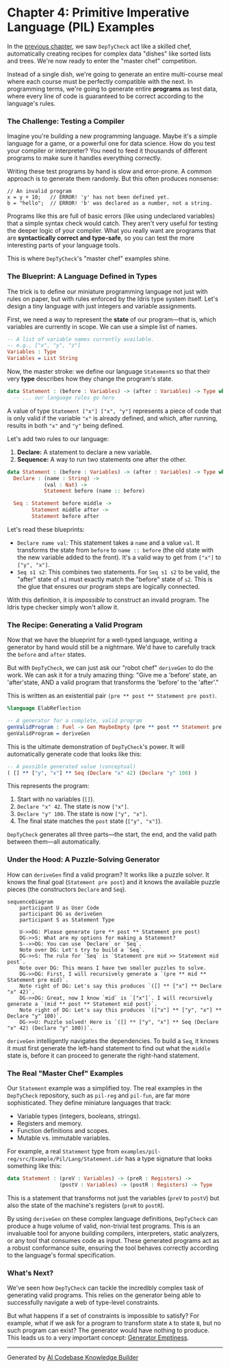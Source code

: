 # Chapter 4: Primitive Imperative Language (PIL) Examples

In the [previous chapter](03_example_data_structures_.md), we saw `DepTyCheck` act like a skilled chef, automatically creating recipes for complex data "dishes" like sorted lists and trees. We're now ready to enter the "master chef" competition.

Instead of a single dish, we're going to generate an entire multi-course meal where each course must be perfectly compatible with the next. In programming terms, we're going to generate entire **programs** as test data, where every line of code is guaranteed to be correct according to the language's rules.

### The Challenge: Testing a Compiler

Imagine you're building a new programming language. Maybe it's a simple language for a game, or a powerful one for data science. How do you test your compiler or interpreter? You need to feed it thousands of different programs to make sure it handles everything correctly.

Writing these test programs by hand is slow and error-prone. A common approach is to generate them randomly. But this often produces nonsense:

```
// An invalid program
x = y + 10;   // ERROR! 'y' has not been defined yet.
b = "hello";  // ERROR! 'b' was declared as a number, not a string.
```

Programs like this are full of basic errors (like using undeclared variables) that a simple syntax check would catch. They aren't very useful for testing the deeper logic of your compiler. What you really want are programs that are **syntactically correct and type-safe**, so you can test the more interesting parts of your language tools.

This is where `DepTyCheck`'s "master chef" examples shine.

### The Blueprint: A Language Defined in Types

The trick is to define our miniature programming language not just with rules on paper, but with rules enforced by the Idris type system itself. Let's design a tiny language with just integers and variable assignments.

First, we need a way to represent the **state** of our program—that is, which variables are currently in scope. We can use a simple list of names.

```idris
-- A list of variable names currently available.
-- e.g., ["x", "y", "z"]
Variables : Type
Variables = List String
```

Now, the master stroke: we define our language `Statement`s so that their very **type** describes how they change the program's state.

```idris
data Statement : (before : Variables) -> (after : Variables) -> Type where
  -- ... our language rules go here
```
A value of type `Statement ["x"] ["x", "y"]` represents a piece of code that is only valid if the variable `"x"` is already defined, and which, after running, results in both `"x"` and `"y"` being defined.

Let's add two rules to our language:
1.  **Declare:** A statement to declare a new variable.
2.  **Sequence:** A way to run two statements one after the other.

```idris
data Statement : (before : Variables) -> (after : Variables) -> Type where
  Declare : (name : String) ->
            (val : Nat) ->
            Statement before (name :: before)

  Seq : Statement before middle ->
        Statement middle after ->
        Statement before after
```

Let's read these blueprints:
*   `Declare name val`: This statement takes a `name` and a value `val`. It transforms the state from `before` to `name :: before` (the old state with the new variable added to the front). It's a valid way to get from `["x"]` to `["y", "x"]`.
*   `Seq s1 s2`: This combines two statements. For `Seq s1 s2` to be valid, the "after" state of `s1` must exactly match the "before" state of `s2`. This is the glue that ensures our program steps are logically connected.

With this definition, it is *impossible* to construct an invalid program. The Idris type checker simply won't allow it.

### The Recipe: Generating a Valid Program

Now that we have the blueprint for a well-typed language, writing a generator by hand would still be a nightmare. We'd have to carefully track the `before` and `after` states.

But with `DepTyCheck`, we can just ask our "robot chef" `deriveGen` to do the work. We can ask it for a truly amazing thing: "Give me a 'before' state, an 'after'state, AND a valid program that transforms the 'before' to the 'after'."

This is written as an existential pair `(pre ** post ** Statement pre post)`.

```idris
%language ElabReflection

-- A generator for a complete, valid program
genValidProgram : Fuel -> Gen MaybeEmpty (pre ** post ** Statement pre post)
genValidProgram = deriveGen
```

This is the ultimate demonstration of `DepTyCheck`'s power. It will automatically generate code that looks like this:

```idris
-- A possible generated value (conceptual)
( [] ** ["y", "x"] ** Seq (Declare "x" 42) (Declare "y" 100) )
```

This represents the program:
1.  Start with no variables (`[]`).
2.  `Declare "x" 42`. The state is now `["x"]`.
3.  `Declare "y" 100`. The state is now `["y", "x"]`.
4.  The final state matches the `post` state (`["y", "x"]`).

`DepTyCheck` generates all three parts—the start, the end, and the valid path between them—all automatically.

### Under the Hood: A Puzzle-Solving Generator

How can `deriveGen` find a valid program? It works like a puzzle solver. It knows the final goal (`Statement pre post`) and it knows the available puzzle pieces (the constructors `Declare` and `Seq`).

```mermaid
sequenceDiagram
    participant U as User Code
    participant DG as deriveGen
    participant S as Statement Type

    U->>DG: Please generate (pre ** post ** Statement pre post)
    DG->>S: What are my options for making a Statement?
    S-->>DG: You can use `Declare` or `Seq`.
    Note over DG: Let's try to build a `Seq`.
    DG->>S: The rule for `Seq` is `Statement pre mid >> Statement mid post`.
    Note over DG: This means I have two smaller puzzles to solve.
    DG->>DG: First, I will recursively generate a `(pre ** mid ** Statement pre mid)`.
    Note right of DG: Let's say this produces `([] ** ["x"] ** Declare "x" 42)`.
    DG->>DG: Great, now I know `mid` is `["x"]`. I will recursively generate a `(mid ** post ** Statement mid post)`.
    Note right of DG: Let's say this produces `(["x"] ** ["y", "x"] ** Declare "y" 100)`.
    DG->>U: Puzzle solved! Here is `([] ** ["y", "x"] ** Seq (Declare "x" 42) (Declare "y" 100))`.
```

`deriveGen` intelligently navigates the dependencies. To build a `Seq`, it knows it must first generate the left-hand statement to find out what the `middle` state is, before it can proceed to generate the right-hand statement.

### The Real "Master Chef" Examples

Our `Statement` example was a simplified toy. The real examples in the `DepTyCheck` repository, such as `pil-reg` and `pil-fun`, are far more sophisticated. They define miniature languages that track:
*   Variable types (integers, booleans, strings).
*   Registers and memory.
*   Function definitions and scopes.
*   Mutable vs. immutable variables.

For example, a real `Statement` type from `examples/pil-reg/src/Example/Pil/Lang/Statement.idr` has a type signature that looks something like this:

```idris
data Statement : (preV : Variables) -> (preR : Registers) ->
                 (postV : Variables) -> (postR : Registers) -> Type
```
This is a statement that transforms not just the variables (`preV` to `postV`) but also the state of the machine's registers (`preR` to `postR`).

By using `deriveGen` on these complex language definitions, `DepTyCheck` can produce a huge volume of valid, non-trivial test programs. This is an invaluable tool for anyone building compilers, interpreters, static analyzers, or any tool that consumes code as input. These generated programs act as a robust conformance suite, ensuring the tool behaves correctly according to the language's formal specification.

### What's Next?

We've seen how `DepTyCheck` can tackle the incredibly complex task of generating valid programs. This relies on the generator being able to successfully navigate a web of type-level constraints.

But what happens if a set of constraints is impossible to satisfy? For example, what if we ask for a program to transform state `A` to state `B`, but no such program can exist? The generator would have nothing to produce. This leads us to a very important concept: [Generator Emptiness](05_generator_emptiness_.md).

---

Generated by [AI Codebase Knowledge Builder](https://github.com/The-Pocket/Tutorial-Codebase-Knowledge)